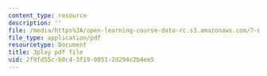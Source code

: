 ```yaml
---
content_type: resource
description: ''
file: /media/https%3A/open-learning-course-data-rc.s3.amazonaws.com/7-01sc-fundamentals-of-biology-fall-2011/2f9fd55cb0c43f1900512d294c2b4ee5_uDXH6Uu0ghc.pdf
file_type: application/pdf
resourcetype: Document
title: 3play pdf file
uid: 2f9fd55c-b0c4-3f19-0051-2d294c2b4ee5
---
```

